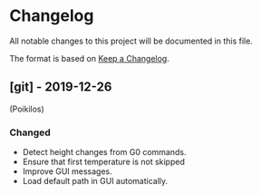 # Changelog
All notable changes to this project will be documented in this file.

The format is based on [Keep a Changelog](https://keepachangelog.com/en/1.0.0/).


## [git] - 2019-12-26
(Poikilos)
### Changed
- Detect height changes from G0 commands.
- Ensure that first temperature is not skipped
- Improve GUI messages.
- Load default path in GUI automatically.
